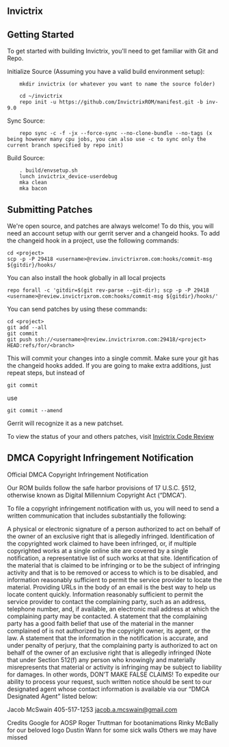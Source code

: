 Invictrix
------------------

Getting Started
------------------

To get started with building Invictrix, you'll need to get familiar with Git and Repo.

Initialize Source (Assuming you have a valid build environment setup):

        mkdir invictrix (or whatever you want to name the source folder)

        cd ~/invictrix
        repo init -u https://github.com/InvictrixROM/manifest.git -b inv-9.0

Sync Source:

        repo sync -c -f -jx --force-sync --no-clone-bundle --no-tags (x being however many cpu jobs, you can also use -c to sync only the current branch specified by repo init)

Build Source:

        . build/envsetup.sh
        lunch invictrix_device-userdebug
        mka clean
        mka bacon

Submitting Patches
------------------

We're open source, and patches are always welcome!
To do this, you will need an account setup with our gerrit server and a changeid hooks.
To add the changeid hook in a project, use the following commands:

	cd <project>
	scp -p -P 29418 <username>@review.invictrixrom.com:hooks/commit-msg ${gitdir}/hooks/

You can also install the hook globally in all local projects

	repo forall -c 'gitdir=$(git rev-parse --git-dir); scp -p -P 29418 <username>@review.invictrixrom.com:hooks/commit-msg ${gitdir}/hooks/'

You can send patches by using these commands:

    cd <project>
    git add --all
    git commit
    git push ssh://<username>@review.invictrixrom.com:29418/<project> HEAD:refs/for/<branch>

This will commit your changes into a single commit.
Make sure your git has the changeid hooks added.
If you are going to make extra additions, just repeat steps, but instead of

	git commit

use

	git commit --amend

Gerrit will recognize it as a new patchset.

To view the status of your and others patches, visit [Invictrix Code Review](https://review.invictrixrom.com)

DMCA Copyright Infringement Notification
------------------
Official DMCA Copyright Infringement Notification

Our ROM builds follow the safe harbor provisions of 17 U.S.C. §512, otherwise known as 
Digital Millennium Copyright Act (“DMCA”).

To file a copyright infringement notification with us, you will need to send a written 
communication that includes substantially the following:

A physical or electronic signature of a person authorized to act on behalf of the owner of 
an exclusive right that is allegedly infringed.
Identification of the copyrighted work claimed to have been infringed, or, if multiple 
copyrighted works at a single online site are covered by a single notification, a 
representative list of such works at that site.
Identification of the material that is claimed to be infringing or to be the subject of 
infringing activity and that is to be removed or access to which is to be disabled, and 
information reasonably sufficient to permit the service provider to locate the material. 
Providing URLs in the body of an email is the best way to help us locate content quickly.
Information reasonably sufficient to permit the service provider to contact the 
complaining party, such as an address, telephone number, and, if available, an electronic 
mail address at which the complaining party may be contacted.
A statement that the complaining party has a good faith belief that use of the material in 
the manner complained of is not authorized by the copyright owner, its agent, or the law.
A statement that the information in the notification is accurate, and under penalty of 
perjury, that the complaining party is authorized to act on behalf of the owner of an 
exclusive right that is allegedly infringed (Note that under Section 512(f) any person who 
knowingly and materially misrepresents that material or activity is infringing may be 
subject to liability for damages. In other words, DON’T MAKE FALSE CLAIMS!
To expedite our ability to process your request, such written notice should be sent to our 
designated agent whose contact information is available via our “DMCA Designated 
Agent” listed below:

Jacob McSwain
  405-517-1253
  jacob.a.mcswain@gmail.com

Credits
Google for AOSP
Roger Truttman for bootanimations
Rinky McBally for our beloved logo
Dustin Wann for some sick walls
Others we may have missed
